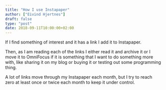 ```yaml
---
title: "How I use Instapaper"
author: ["Eivind Hjertnes"]
draft: false
type: "post"
date: 2018-09-11T10:00:00+02:00
---
```


If I find something of interest and it has a link I add it to
Instapaper.

Then, as I am reading each of the links I either read it and archive it
or I move it to OmniFocus if it is something that I want to do something
more with, like sharing it on my blog or buying it or testing out some
programming thing.

A lot of links move through my Instapaper each month, but I try to reach
zero at least once or twice each month to keep it under control.
